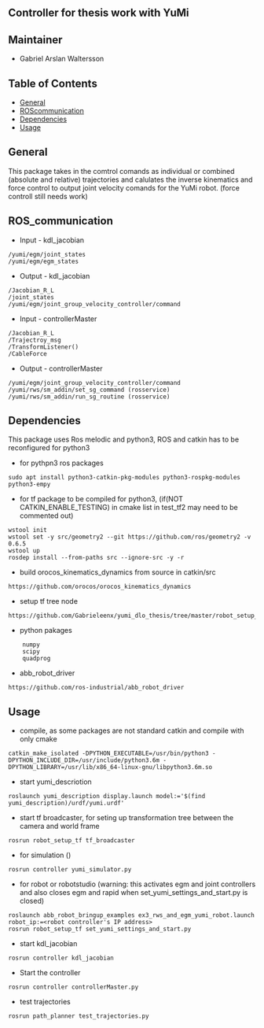 ## Controller for thesis work with YuMi 

## Maintainer 
* Gabriel Arslan Waltersson

## Table of Contents
* [General](#general)
* [ROScommunication](#ros_communication)
* [Dependencies](#dependencies)
* [Usage](#usage)

## General
This package takes in the comtrol comands as individual or combined (absolute and relative) trajectories and calulates the inverse kinematics and force control to output joint velocity comands for the YuMi robot. (force controll still needs work)      

## ROS_communication
* Input - kdl_jacobian
```
/yumi/egm/joint_states
/yumi/egm/egm_states
```
* Output  - kdl_jacobian
```
/Jacobian_R_L
/joint_states 
/yumi/egm/joint_group_velocity_controller/command
```
* Input - controllerMaster
```
/Jacobian_R_L
/Trajectroy_msg
/TransformListener()
/CableForce
```
* Output  - controllerMaster
```
/yumi/egm/joint_group_velocity_controller/command
/yumi/rws/sm_addin/set_sg_command (rosservice)
/yumi/rws/sm_addin/run_sg_routine (rosservice)
```

## Dependencies
This package uses Ros melodic and python3, ROS and catkin has to be reconfigured for python3
* for pythpn3 ros packages 
```
sudo apt install python3-catkin-pkg-modules python3-rospkg-modules python3-empy
```

* for tf package to be compiled for python3, (if(NOT CATKIN_ENABLE_TESTING) in cmake list in test_tf2 may need to be commented out)
```
wstool init
wstool set -y src/geometry2 --git https://github.com/ros/geometry2 -v 0.6.5
wstool up
rosdep install --from-paths src --ignore-src -y -r
```

* build orocos_kinematics_dynamics from source in catkin/src
```
https://github.com/orocos/orocos_kinematics_dynamics
```

* setup tf tree node
```
https://github.com/Gabrieleenx/yumi_dlo_thesis/tree/master/robot_setup_tf
```

* python pakages
``` 
    numpy
    scipy
    quadprog
```
* abb_robot_driver
```
https://github.com/ros-industrial/abb_robot_driver
```

## Usage
* compile, as some packages are not standard catkin and compile with only cmake
``` 
catkin_make_isolated -DPYTHON_EXECUTABLE=/usr/bin/python3 -DPYTHON_INCLUDE_DIR=/usr/include/python3.6m -DPYTHON_LIBRARY=/usr/lib/x86_64-linux-gnu/libpython3.6m.so
``` 

* start yumi_descriotion 
``` 
roslaunch yumi_description display.launch model:='$(find yumi_description)/urdf/yumi.urdf'
``` 
* start tf broadcaster, for seting up transformation tree between the camera and world frame
``` 
rosrun robot_setup_tf tf_broadcaster
``` 
* for simulation ()
``` 
rosrun controller yumi_simulator.py
``` 
* for robot or robotstudio (warning: this activates egm and joint controllers and also closes egm and rapid when set_yumi_settings_and_start.py is closed)
```
roslaunch abb_robot_bringup_examples ex3_rws_and_egm_yumi_robot.launch robot_ip:=<robot controller's IP address>
rosrun robot_setup_tf set_yumi_settings_and_start.py
```

* start kdl_jacobian
``` 
rosrun controller kdl_jacobian
``` 

* Start the controller 
``` 
rosrun controller controllerMaster.py
``` 
* test trajectories 
``` 
rosrun path_planner test_trajectories.py
``` 